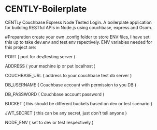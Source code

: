 # CENTLY-Boilerplate
CENTLy Couchbase Express Node Tested Login. A boilerplate application for building RESTful APIs in Node.js using couchbase, express and Osom.

#Preparation
create your own .config folder to store ENV files, I have set this up to take dev.env and test.env repectively.
ENV variables needed for this project are:

PORT            ( port for dev/testing server )

ADDRESS         ( your machine ip or put localhost )

COUCHBASE_URL   ( address to your couchbase test db server )

DB_USERNAME     ( Couchbase account with permission to you DB )

DB_PASSWORD     ( Couchbase account password )

BUCKET          ( this should be different buckets based on dev or test scenario )

JWT_SECRET      ( this can be any secret, just don't tell anyone )

NODE_ENV        ( set to dev or test respectively )
